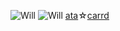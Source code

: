 ![Will](https://media.tenor.com/BSLiuAjfmIIAAAAM/will-graham-hugh-dancy.gif)
![Will](https://media.tenor.com/BSLiuAjfmIIAAAAM/will-graham-hugh-dancy.gif)
[ata](link)☆[carrd](link)
